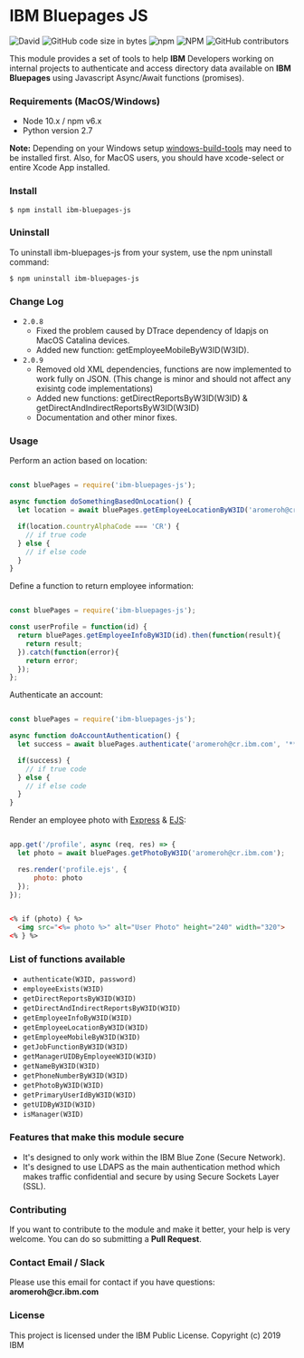 <h1> IBM Bluepages JS </h1>
<img alt="David" src="https://img.shields.io/david/aromerohcr/ibm-bluepages-js">
<img alt="GitHub code size in bytes" src="https://img.shields.io/github/languages/code-size/aromerohcr/ibm-bluepages-js">
<img alt="npm" src="https://img.shields.io/npm/dm/ibm-bluepages-js">
<img alt="NPM" src="https://img.shields.io/npm/l/ibm-bluepages-js">
<img alt="GitHub contributors" src="https://img.shields.io/github/contributors/aromerohcr/ibm-bluepages-js?color=green">

<p> This module provides a set of tools to help <b>IBM</b> Developers working on internal projects to authenticate and access directory data available on <b>IBM Bluepages</b> using Javascript Async/Await functions (promises).</p>

<h3>Requirements (MacOS/Windows)</h3>

* Node 10.x / npm v6.x
* Python version 2.7

<b>Note:</b> Depending on your Windows setup <a href="https://www.npmjs.com/package/windows-build-tools">windows-build-tools</a> may need to be installed first. Also, for MacOS users, you should have xcode-select or entire Xcode App installed.

<h3> Install </h3>

```shell
$ npm install ibm-bluepages-js
```

<h3> Uninstall </h3>
To uninstall ibm-bluepages-js from your system, use the npm uninstall command:

```shell
$ npm uninstall ibm-bluepages-js
```

<h3> Change Log </h3>

* `2.0.8`
  * Fixed the problem caused by DTrace dependency of ldapjs on MacOS Catalina devices.
  * Added new function: getEmployeeMobileByW3ID(W3ID).
* `2.0.9`
  * Removed old XML dependencies, functions are now implemented to work fully on JSON. (This change is minor and should not affect any exisintg code implementations)
  * Added new functions: getDirectReportsByW3ID(W3ID) & getDirectAndIndirectReportsByW3ID(W3ID)
  * Documentation and other minor fixes.

<h3> Usage </h3>

<p> Perform an action based on location: </p>

```javascript

const bluePages = require('ibm-bluepages-js');

async function doSomethingBasedOnLocation() {
  let location = await bluePages.getEmployeeLocationByW3ID('aromeroh@cr.ibm.com');

  if(location.countryAlphaCode === 'CR') {
    // if true code
  } else {
    // if else code
  }
}

```

<p> Define a function to return employee information: </p>

```javascript

const bluePages = require('ibm-bluepages-js');

const userProfile = function(id) {
  return bluePages.getEmployeeInfoByW3ID(id).then(function(result){
    return result;
  }).catch(function(error){
    return error;
  });
};

```

<p> Authenticate an account: </p>

```javascript

const bluePages = require('ibm-bluepages-js');

async function doAccountAuthentication() {
  let success = await bluePages.authenticate('aromeroh@cr.ibm.com', '********');

  if(success) {
    // if true code
  } else {
    // if else code
  }
}

```

<p> Render an employee photo with <a href="https://www.npmjs.com/package/express" target="_blank">Express</a> & <a href="https://www.npmjs.com/package/ejs" target="_blank">EJS</a>: </p>

```javascript

app.get('/profile', async (req, res) => {
  let photo = await bluePages.getPhotoByW3ID('aromeroh@cr.ibm.com');

  res.render('profile.ejs', {
      photo: photo
  });
});

```
```html

<% if (photo) { %>
  <img src="<%= photo %>" alt="User Photo" height="240" width="320">
<% } %>

```

<h3> List of functions available </h3>

* `authenticate(W3ID, password)`
* `employeeExists(W3ID)`
* `getDirectReportsByW3ID(W3ID)`
* `getDirectAndIndirectReportsByW3ID(W3ID)`
* `getEmployeeInfoByW3ID(W3ID)`
* `getEmployeeLocationByW3ID(W3ID)`
* `getEmployeeMobileByW3ID(W3ID)`
* `getJobFunctionByW3ID(W3ID)`
* `getManagerUIDByEmployeeW3ID(W3ID)`
* `getNameByW3ID(W3ID)`
* `getPhoneNumberByW3ID(W3ID)`
* `getPhotoByW3ID(W3ID)`
* `getPrimaryUserIdByW3ID(W3ID)`
* `getUIDByW3ID(W3ID)`
* `isManager(W3ID)`

<h3> Features that make this module secure </h3>
<ul>
  <li>It's designed to only work within the IBM Blue Zone (Secure Network).</li>
  <li>It's designed to use LDAPS as the main authentication method which makes traffic confidential and secure by using Secure Sockets Layer (SSL).</li>
</ul>

<h3> Contributing </h3>
If you want to contribute to the module and make it better, your help is very welcome. You can do so submitting a <b>Pull Request</b>.

<h3> Contact Email / Slack </h3>
Please use this email for contact if you have questions: <b>aromeroh@cr.ibm.com</b>

<h3> License </h3>
This project is licensed under the IBM Public License.
Copyright (c) 2019 IBM

